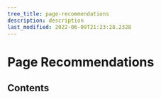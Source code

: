 ```yaml
---
tree_title: page-recommendations
description: description
last_modified: 2022-06-09T21:23:28.2328
---
```


# Page Recommendations

## Contents
